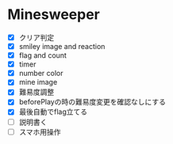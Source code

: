 # Minesweeper
- [x] クリア判定
- [x] smiley image and reaction
- [x] flag and count
- [x] timer
- [x] number color
- [x] mine image
- [x] 難易度調整
- [x] beforePlayの時の難易度変更を確認なしにする
- [x] 最後自動でflag立てる
- [ ] 説明書く
- [ ] スマホ用操作
